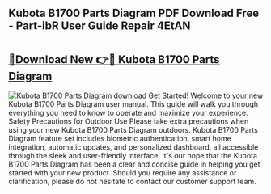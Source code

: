 ## Kubota B1700 Parts Diagram PDF Download Free - Part-ibR User Guide Repair 4EtAN

# <h2><a href="http://dfqd3v6.blite.top/?on=Kubota+B1700+Parts+Diagram">🔗Download New 👉🔴 Kubota B1700 Parts Diagram</a></h2>

[![Kubota B1700 Parts Diagram download](https://i.imgur.com/lujVjoI.png)](http://dfqd3v6.blite.top/?on=Kubota+B1700+Parts+Diagram)
Get Started! Welcome to your new Kubota B1700 Parts Diagram user manual. This guide will walk you through everything you need to know to operate and maximize your experience. Safety Precautions for Outdoor Use Please take extra precautions when using your new Kubota B1700 Parts Diagram outdoors. Kubota B1700 Parts Diagram feature set includes biometric authentication, smart home integration, automatic updates, and personalized dashboard, all accessible through the sleek and user-friendly interface. It's our hope that the Kubota B1700 Parts Diagram has been a clear and concise guide in helping you get started with your new product. Should you require any assistance or clarification, please do not hesitate to contact our customer support team.
